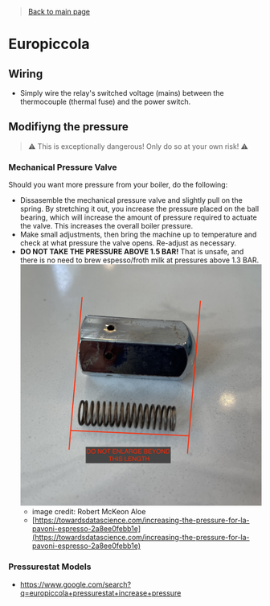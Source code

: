 > [Back to main page](../../README.md)

# Europiccola

## Wiring
- Simply wire the relay's switched voltage (mains) between the thermocouple (thermal fuse) and the power switch.

## Modifiyng the pressure
> ⚠️ This is exceptionally dangerous! Only do so at your own risk! ⚠️

### Mechanical Pressure Valve
Should you want more pressure from your boiler, do the following:
- Dissasemble the mechanical pressure valve and slightly pull on the spring. By stretching it out, you increase the pressure placed on the ball bearing, which will increase the amount of pressure required to actuate the valve. This increases the overall boiler pressure.
- Make small adjustments, then bring the machine up to temperature and check at what pressure the valve opens. Re-adjust as necessary.
- **DO NOT TAKE THE PRESSURE ABOVE 1.5 BAR!** That is unsafe, and there is no need to brew espesso/froth milk at pressures above 1.3 BAR.
    ![image of europiccola ball bearing pressure safety valve](../images/mech_valve.jpeg)
    - image credit: Robert McKeon Aloe
    - [https://towardsdatascience.com/increasing-the-pressure-for-la-pavoni-espresso-2a8ee0febb1e](https://towardsdatascience.com/increasing-the-pressure-for-la-pavoni-espresso-2a8ee0febb1e)

### Pressurestat Models
- https://www.google.com/search?q=europiccola+pressurestat+increase+pressure